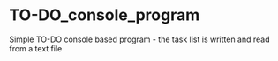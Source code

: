 # TO-DO_console_program
Simple TO-DO console based program - the task list is written and read from a text file
